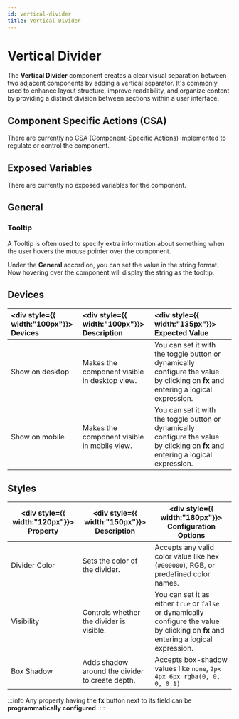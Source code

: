 ```yaml
---
id: vertical-divider
title: Vertical Divider
---
```

# Vertical Divider

The **Vertical Divider** component creates a clear visual separation between two adjacent components by adding a vertical separator. It's commonly used to enhance layout structure, improve readability, and organize content by providing a distinct division between sections within a user interface.

<div >

## Component Specific Actions (CSA)

There are currently no CSA (Component-Specific Actions) implemented to regulate or control the component.

</div>

<div >

## Exposed Variables

There are currently no exposed variables for the component.

</div>

<div >

## General
### Tooltip

A Tooltip is often used to specify extra information about something when the user hovers the mouse pointer over the component.

Under the **General** accordion, you can set the value in the string format. Now hovering over the component will display the string as the tooltip.

</div>

<div >

## Devices

|  <div style={{ width:"100px"}}> Devices </div> |  <div style={{ width:"100px"}}> Description </div> |  <div style={{ width:"135px"}}> Expected Value </div> |
|:----- |:---------  |:------------- |
| Show on desktop | Makes the component visible in desktop view. | You can set it with the toggle button or dynamically configure the value by clicking on **fx** and entering a logical expression. |
| Show on mobile  | Makes the component visible in mobile view. | You can set it with the toggle button or dynamically configure the value by clicking on **fx** and entering a logical expression. |

</div>


<div >

## Styles

| <div style={{ width:"120px"}}> Property </div> | <div style={{ width:"150px"}}> Description </div> | <div style={{ width:"180px"}}> Configuration Options </div> |
| ----------- | ----------- | ----------- |
| Divider Color | Sets the color of the divider. | Accepts any valid color value like hex (`#000000`), RGB, or predefined color names. |
| Visibility | Controls whether the divider is visible. | You can set it as either `true` or `false` or dynamically configure the value by clicking on **fx** and entering a logical expression. |
| Box Shadow | Adds shadow around the divider to create depth. | Accepts box-shadow values like `none`, `2px 4px 6px rgba(0, 0, 0, 0.1)` |

:::info
Any property having the **fx** button next to its field can be **programmatically configured**.
:::

</div>
